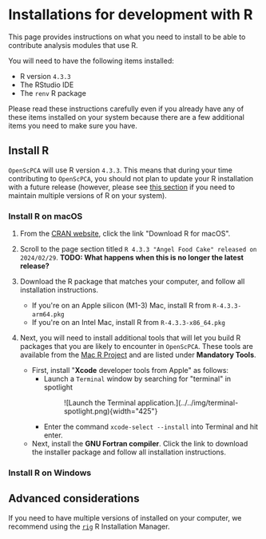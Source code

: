 # Installations for development with R

This page provides instructions on what you need to install to be able to contribute analysis modules that use R.

You will need to have the following items installed:

- R version `4.3.3`
- The RStudio IDE
- The `renv` R package

Please read these instructions carefully even if you already have any of these items installed on your system because there are a few additional items you need to make sure you have.


## Install R

`OpenScPCA` will use R version `4.3.3`.
This means that during your time contributing to `OpenScPCA`, you should not plan to update your R installation with a future release (however, please see [this section](#advanced-considerations) if you need to maintain multiple versions of R on your system).



### Install R on macOS

1. From the [CRAN website](https://cran.r-project.org/), click the link "Download R for macOS".

1. Scroll to the page section titled `R 4.3.3 "Angel Food Cake" released on 2024/02/29`. **TODO: What happens when this is no longer the latest release?**

1. Download the R package that matches your computer, and follow all installation instructions.
    - If you're on an Apple silicon (M1-3) Mac, install R from `R-4.3.3-arm64.pkg`
    - If you're on an Intel Mac, install R from `R-4.3.3-x86_64.pkg`

1. Next, you will need to install additional tools that will let you build R packages that you are likely to encounter in `OpenScPCA`.
These tools are available from the [Mac R Project](https://mac.r-project.org/tools/) and are listed under **Mandatory Tools**.
    - First, install "**Xcode** developer tools from Apple" as follows:
      - Launch a `Terminal` window by searching for "terminal" in spotlight
        <figure markdown="span">
            ![Launch the Terminal application.](../../img/terminal-spotlight.png){width="425"}
        </figure>
      - Enter the command `xcode-select --install` into Terminal and hit enter.
    - Next, install the **GNU Fortran compiler**.
    Click the link to download the installer package and follow all installation instructions.


### Install R on Windows

## Advanced considerations

If you need to have multiple versions of installed on your computer, we recommend using the [`rig`](https://github.com/r-lib/rig) R Installation Manager.